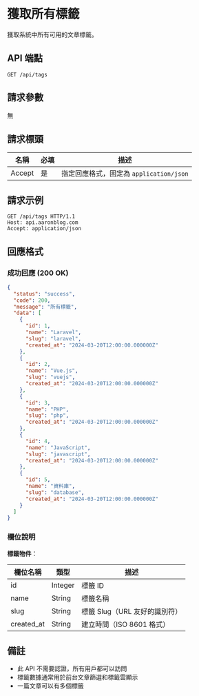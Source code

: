 # 獲取所有標籤

獲取系統中所有可用的文章標籤。

## API 端點

```
GET /api/tags
```

## 請求參數

無

## 請求標頭

| 名稱          | 必填 | 描述                                  |
|---------------|------|---------------------------------------|
| Accept        | 是   | 指定回應格式，固定為 `application/json` |

## 請求示例

```http
GET /api/tags HTTP/1.1
Host: api.aaronblog.com
Accept: application/json
```

## 回應格式

### 成功回應 (200 OK)

```json
{
  "status": "success",
  "code": 200,
  "message": "所有標籤",
  "data": [
    {
      "id": 1,
      "name": "Laravel",
      "slug": "laravel",
      "created_at": "2024-03-20T12:00:00.000000Z"
    },
    {
      "id": 2,
      "name": "Vue.js",
      "slug": "vuejs",
      "created_at": "2024-03-20T12:00:00.000000Z"
    },
    {
      "id": 3,
      "name": "PHP",
      "slug": "php",
      "created_at": "2024-03-20T12:00:00.000000Z"
    },
    {
      "id": 4,
      "name": "JavaScript",
      "slug": "javascript",
      "created_at": "2024-03-20T12:00:00.000000Z"
    },
    {
      "id": 5,
      "name": "資料庫",
      "slug": "database",
      "created_at": "2024-03-20T12:00:00.000000Z"
    }
  ]
}
```

### 欄位說明

**標籤物件**：

| 欄位名稱 | 類型 | 描述 |
|----------|------|------|
| id | Integer | 標籤 ID |
| name | String | 標籤名稱 |
| slug | String | 標籤 Slug（URL 友好的識別符） |
| created_at | String | 建立時間（ISO 8601 格式） |

## 備註

- 此 API 不需要認證，所有用戶都可以訪問
- 標籤數據通常用於前台文章篩選和標籤雲顯示
- 一篇文章可以有多個標籤 